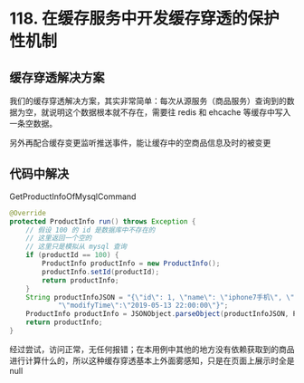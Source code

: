 # 118. 在缓存服务中开发缓存穿透的保护性机制

## 缓存穿透解决方案
我们的缓存穿透解决方案，其实非常简单：每次从源服务（商品服务）查询到的数据为空，就说明这个数据根本就不存在，需要往 redis 和 ehcache 等缓存中写入一条空数据。

另外再配合缓存变更监听推送事件，能让缓存中的空商品信息及时的被变更

## 代码中解决
GetProductInfoOfMysqlCommand

```java
@Override
protected ProductInfo run() throws Exception {
    // 假设 100 的 id 是数据库中不存在的
    // 这里返回一个空的
    // 这里只是模拟从 mysql 查询
    if (productId == 100) {
        ProductInfo productInfo = new ProductInfo();
        productInfo.setId(productId);
        return productInfo;
    }
    String productInfoJSON = "{\"id\": 1, \"name\": \"iphone7手机\", \"price\": 5599, \"pictureList\":\"a.jpg,b.jpg\", \"specification\": \"iphone7的规格\", \"service\": \"iphone7的售后服务\", \"color\": \"红色,白色,黑色\", \"size\": \"5.5\", \"shopId\": 1," +
            "\"modifyTime\":\"2019-05-13 22:00:00\"}";
    ProductInfo productInfo = JSONObject.parseObject(productInfoJSON, ProductInfo.class);
    return productInfo;
}
```


经过尝试，访问正常，无任何报错；在本用例中其他的地方没有依赖获取到的商品进行计算什么的，所以这种缓存穿透基本上外面雾感知，只是在页面上展示时全是 null


<iframe  height="500px" width="100%" frameborder=0 allowfullscreen="true" :src="$withBase('/ads.html')"></iframe>